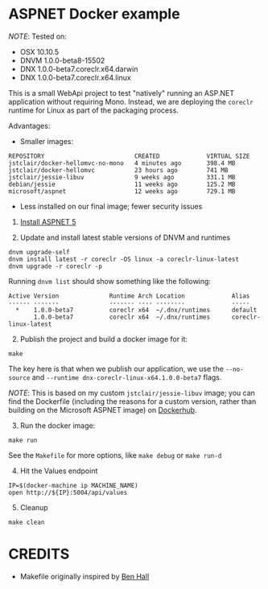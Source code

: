 # ASPNET Docker example

*NOTE*: Tested on:

* OSX 10.10.5 
* DNVM 1.0.0-beta8-15502 
* DNX 1.0.0-beta7.coreclr.x64.darwin 
* DNX 1.0.0-beta7.coreclr.x64.linux

This is a small WebApi project to test "natively" running an ASP.NET application without requiring Mono. Instead, we are deploying the `coreclr` runtime for Linux as part of the packaging process. 

Advantages:

* Smaller images:

```
REPOSITORY                         CREATED             VIRTUAL SIZE
jstclair/docker-hellomvc-no-mono   4 minutes ago       398.4 MB
jstclair/docker-hellomvc           23 hours ago        741 MB
jstclair/jessie-libuv              9 weeks ago         331.1 MB
debian/jessie                      11 weeks ago        125.2 MB
microsoft/aspnet                   12 weeks ago        729.1 MB
```

* Less installed on our final image; fewer security issues


1. [Install ASPNET 5](https://github.com/aspnet/home)

2. Update and install latest stable versions of DNVM and runtimes

```
dnvm upgrade-self
dnvm install latest -r coreclr -OS linux -a coreclr-linux-latest
dnvm upgrade -r coreclr -p
```

Running `dnvm list` should show something like the following:

```
Active Version              Runtime Arch Location             Alias
------ -------              ------- ---- --------             -----
  *    1.0.0-beta7          coreclr x64  ~/.dnx/runtimes      default
       1.0.0-beta7          coreclr x64  ~/.dnx/runtimes      coreclr-linux-latest
```


2. Publish the project and build a docker image for it:

```
make
```

The key here is that when we publish our application, we use the `--no-source` and  `--runtime dnx-coreclr-linux-x64.1.0.0-beta7` flags.

*NOTE*: This is based on my custom `jstclair/jessie-libuv` image; you can find the Dockerfile (including the reasons for a custom version, rather than building on the Microsoft ASPNET image) 
on [Dockerhub](https://hub.docker.com/r/jstclair/jessie-libuv/).

3. Run the docker image:

```
make run
```

See the `Makefile` for more options, like `make debug` or `make run-d`

4. Hit the Values endpoint

```
IP=$(docker-machine ip MACHINE_NAME)
open http://${IP}:5004/api/values
```

5. Cleanup

```
make clean
```

# CREDITS

* Makefile originally inspired by [Ben Hall](http://blog.benhall.me.uk/2015/05/using-make-to-manage-docker-image-creation/)